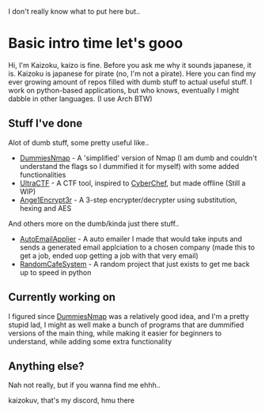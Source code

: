 I don't really know what to put here but..

# Basic intro time let's gooo

Hi, I'm Kaizoku, kaizo is fine. Before you ask me why it sounds japanese, it is. Kaizoku is japanese for pirate (no, I'm not a pirate). Here you can find my ever growing amount of repos filled with dumb stuff to actual useful stuff. I work on python-based applications, but who knows, eventually I might dabble in other languages. (I use Arch BTW)

## Stuff I've done
Alot of dumb stuff, some pretty useful like..
- [DummiesNmap](https://github.com/kaizokuv/dummiesnmap) - A 'simplified' version of Nmap (I am dumb and couldn't understand the flags so I dummified it for myself) with some added functionalities
- [UltraCTF](https://github.com/kaizokuv/UltraCTF) - A CTF tool, inspired to [CyberChef](https://github.com/gchq/CyberChef), but made offline (Still a WIP)
- [Ange1Encrypt3r](https://github.com/kaizokuv/Ange1Encrypt3r) - A 3-step encrypter/decrypter using substitution, hexing and AES

And others more on the dumb/kinda just there stuff..
- [AutoEmailApplier](https://github.com/kaizokuv/AutoEmailApplier) - A auto emailer I made that would take inputs and sends a generated email applciation to a chosen company (made this to get a job, ended uop getting a job with that very email)
- [RandomCafeSystem](https://github.com/kaizokuv/RandomCafeSystem) - A random project that just exists to get me back up to speed in python

## Currently working on
I figured since [DummiesNmap](https://github.com/kaizokuv/dummiesnmap) was a relatively good idea, and I'm a pretty stupid lad, I might as well make a bunch of programs that are dummified versions of the main thing, while making it easier for beginners to understand, while adding some extra functionality

## Anything else?
Nah not really, but if you wanna find me ehhh..

kaizokuv, that's my discord, hmu there
